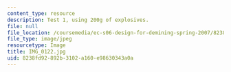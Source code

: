 ```yaml
---
content_type: resource
description: Test 1, using 200g of explosives.
file: null
file_location: /coursemedia/ec-s06-design-for-demining-spring-2007/8238fd92892b3102a160e98630343a0a_IMG_0122.jpg
file_type: image/jpeg
resourcetype: Image
title: IMG_0122.jpg
uid: 8238fd92-892b-3102-a160-e98630343a0a
---
```

